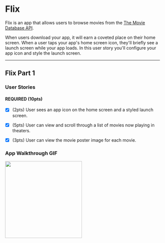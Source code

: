 # Flix

Flix is an app that allows users to browse movies from the [The Movie Database API](http://docs.themoviedb.apiary.io/#).

When users download your app, it will earn a coveted place on their home screen. When a user taps your app's home screen icon, they'll briefly see a launch screen while your app loads. In this user story you'll configure your app icon and style the launch screen.

---

## Flix Part 1

### User Stories

#### REQUIRED (10pts)
- [x] (2pts) User sees an app icon on the home screen and a styled launch screen.
- [x] (5pts) User can view and scroll through a list of movies now playing in theaters.
- [x] (3pts) User can view the movie poster image for each movie.


### App Walkthrough GIF

<img src="http://g.recordit.co/430W2vDyhO.gif" width=250><br>
